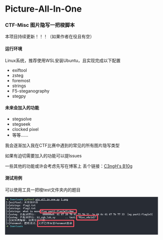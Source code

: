 # Picture-All-In-One
### CTF-Misc 图片隐写一把梭脚本

本项目持续更新！！！（如果作者在役且有空）

#### 运行环境

Linux系统，推荐使用WSL安装Ubuntu，且实现完成以下配置

- exiftool
- zsteg
- foremost
- strings
- F5-steganography
- stegpy

#### 未来会加入的功能

- stegsolve
- stegseek
- clocked pixel
- 等等……

我会逐渐加入我在CTF比赛中遇到的常见的所有图片隐写类型

如果有迫切需要加入的功能可以提Issues

一些其他的功能或许会考虑先写在博客上 丢个链接：[C3ngH's B10g](https://c3ngh.top/)

#### 测试用例

可以使用工具一把梭test文件夹内的题目

![image1](img/image1.png)
